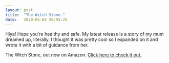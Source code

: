 ```yaml
---
layout: post
title:  "The Witch Stone."
date:   2020-05-02 20:55:25
---
```


Hiya! Hope you're healthy and safe. My latest release is a story of my mum dreamed up, literally. I thought it was pretty cool so I expanded on it and wrote it with a bit of guidance from her. 
 
The Witch Stone, out now on Amazon. [Click here to check it out.](https://www.amazon.com/dp/B087BCBMJL)
